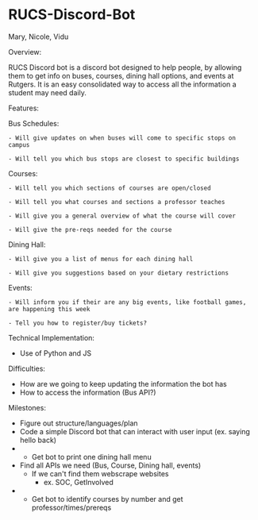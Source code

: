 # RUCS-Discord-Bot
Mary, Nicole, Vidu

Overview: 

RUCS Discord bot is a discord bot designed to help people, by allowing them to get info on buses, courses, dining hall options, and events at Rutgers.
It is an easy consolidated way to access all the information a student may need daily. 


Features: 

  Bus Schedules: 
  
    - Will give updates on when buses will come to specific stops on campus 
    
    - Will tell you which bus stops are closest to specific buildings


  Courses: 
  
    - Will tell you which sections of courses are open/closed
    
    - Will tell you what courses and sections a professor teaches
    
    - Will give you a general overview of what the course will cover 
    
    - Will give the pre-reqs needed for the course
    
    
  Dining Hall:
  
    - Will give you a list of menus for each dining hall 
    
    - Will give you suggestions based on your dietary restrictions 
    

  Events:
  
    - Will inform you if their are any big events, like football games, are happening this week 
    
    - Tell you how to register/buy tickets?


Technical Implementation:

  - Use of Python and JS

Difficulties:

  - How are we going to keep updating the information the bot has 
  - How to access the information (Bus API?)

  

Milestones:
  - Figure out structure/languages/plan
  - Code a simple Discord bot that can interact with user input (ex. saying hello back)
  - * Get bot to print one dining hall menu
  - Find all APIs we need (Bus, Course, Dining hall, events)
    - If we can't find them webscrape websites
      - ex. SOC, GetInvolved
  - * Get bot to identify courses by number and get professor/times/prereqs

